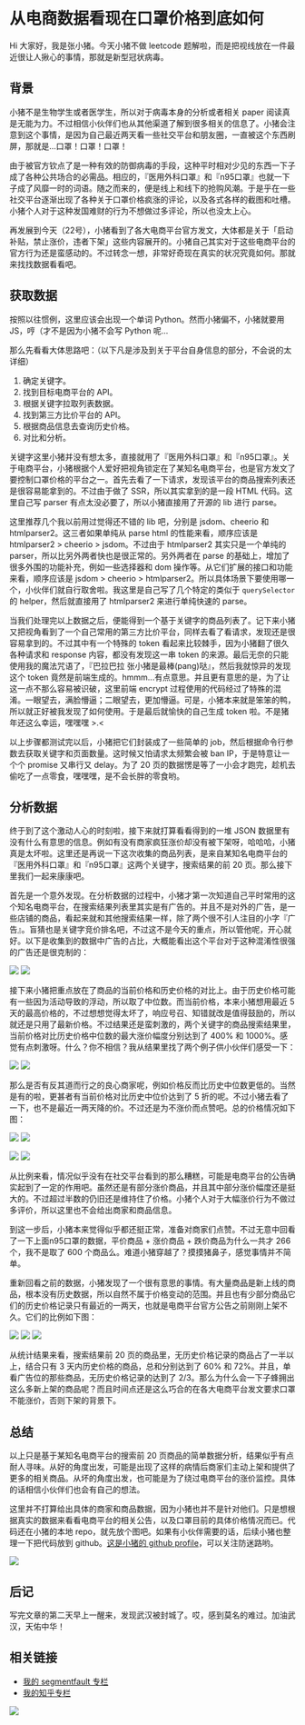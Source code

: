 # 从电商数据看现在口罩价格到底如何

Hi 大家好，我是张小猪。今天小猪不做 leetcode 题解啦，而是把视线放在一件最近很让人揪心的事情，那就是新型冠状病毒。

## 背景

小猪不是生物学生或者医学生，所以对于病毒本身的分析或者相关 paper 阅读真是无能为力。不过相信小伙伴们也从其他渠道了解到很多相关的信息了。小猪会注意到这个事情，是因为自己最近两天看一些社交平台和朋友圈，一直被这个东西刷屏，那就是...口罩！口罩！口罩！

由于被官方钦点了是一种有效的防御病毒的手段，这种平时相对少见的东西一下子成了各种公共场合的必需品。相应的，『医用外科口罩』和『n95口罩』也就一下子成了风靡一时的词语。随之而来的，便是线上和线下的抢购风潮。于是乎在一些社交平台逐渐出现了各种关于口罩价格疯涨的评论，以及各式各样的截图和吐槽。小猪个人对于这种发国难财的行为不想做过多评论，所以也没太上心。

再发展到今天（22号），小猪看到了各大电商平台官方发文，大体都是关于「启动补贴，禁止涨价，违者下架」这些内容展开的。小猪自己其实对于这些电商平台的官方行为还是蛮感动的。不过转念一想，非常好奇现在真实的状况究竟如何。那就来找找数据看看吧。

## 获取数据

按照以往惯例，这里应该会出现一个单词 Python。然而小猪偏不，小猪就要用 JS，哼（才不是因为小猪不会写 Python 呢...

那么先看看大体思路吧：（以下凡是涉及到关于平台自身信息的部分，不会说的太详细）

1. 确定关键字。
2. 找到目标电商平台的 API。
3. 根据关键字拉取列表数据。
4. 找到第三方比价平台的 API。
5. 根据商品信息去查询历史价格。
6. 对比和分析。

关键字这里小猪并没有想太多，直接就用了『医用外科口罩』和『n95口罩』。关于电商平台，小猪根据个人爱好把视角锁定在了某知名电商平台，也是官方发文了要控制口罩价格的平台之一。首先去看了一下请求，发现该平台的商品搜索列表还是很容易能拿到的。不过由于做了 SSR，所以其实拿到的是一段 HTML 代码。这里自己写 parser 有点太没必要了，所以小猪直接用了开源的 lib 进行 parse。

这里推荐几个我以前用过觉得还不错的 lib 吧，分别是 jsdom、cheerio 和 htmlparser2。这三者如果单纯从 parse html 的性能来看，顺序应该是 htmlparser2 > cheerio > jsdom。不过由于 htmlparser2 其实只是一个单纯的 parser，所以比另外两者快也是很正常的。另外两者在 parse 的基础上，增加了很多外围的功能补充，例如一些选择器和 dom 操作等。从它们扩展的接口和功能来看，顺序应该是 jsdom > cheerio > htmlparser2。所以具体场景下要使用哪一个，小伙伴们就自行取舍啦。我这里是自己写了几个特定的类似于 `querySelector` 的 helper，然后就直接用了 htmlparser2 来进行单纯快速的 parse。

当我们处理完以上数据之后，便能得到一个基于关键字的商品列表了。记下来小猪又把视角看到了一个自己常用的第三方比价平台，同样去看了看请求，发现还是很容易拿到的。不过其中有一个特殊的 token 看起来比较棘手，因为小猪翻了很久各种请求和 response 内容，都没有发现这一串 token 的来源。最后无奈的只能使用我的魔法咒语了，『巴拉巴拉 张小猪是最棒(pang)哒』，然后我就惊异的发现这个 token 竟然是前端生成的。hmmm...有点意思。并且更有意思的是，为了让这一点不那么容易被识破，这里前端 encrypt 过程使用的代码经过了特殊的混淆。一眼望去，满脸懵逼；二眼望去，更加懵逼。可是，小猪本来就是笨笨的鸭，所以就正好被我发现了如何使用。于是最后就愉快的自己生成 token 啦。不是猪年还这么幸运，嘿嘿嘿 >.<

以上步骤都测试完以后，小猪把它们封装成了一些简单的 job，然后根据命令行参数去获取关键字和页面数量。这时候又怕请求太频繁会被 ban IP，于是特意让一个个 promise 又串行又 delay。为了 20 页的数据愣是等了一小会才跑完，趁机去偷吃了一点零食，嘿嘿嘿，是不会长胖的零食哟。

## 分析数据

终于到了这个激动人心的时刻啦，接下来就打算看看得到的一堆 JSON 数据里有没有什么有意思的信息。例如有没有商家疯狂涨价却没有被下架呀，哈哈哈，小猪真是太坏啦。这里还是再说一下这次收集的商品列表，是来自某知名电商平台的『医用外科口罩』和『n95口罩』这两个关键字，搜索结果的前 20 页。那么接下里我们一起来康康吧。

首先是一个意外发现。在分析数据的过程中，小猪才第一次知道自己平时常用的这个知名电商平台，在搜索结果列表里其实是有广告的。并且不是对外的广告，是一些店铺的商品，看起来就和其他搜索结果一样，除了两个很不引人注目的小字『广告』。盲猜也是关键字竞价排名吧，不过这不是今天的重点，所以管他呢，开心就好。以下是收集到的数据中广告的占比，大概能看出这个平台对于这种混淆性很强的广告还是很克制的：

![](./../resources/ad-0.png)
![](./../resources/ad-1.png)

接下来小猪把重点放在了商品的当前价格和历史价格的对比上。由于历史价格可能有一些因为活动导致的浮动，所以取了中位数。而当前价格，本来小猪想用最近 5 天的最高价格的，不过想想觉得太坏了，响应号召、知错就改是值得鼓励的，所以就还是只用了最新价格。不过结果还是蛮刺激的，两个关键字的商品搜索结果里，当前价格对比历史价格中位数的最大涨价幅度分别达到了 400% 和 1000%。感觉有点刺激呀。什么？你不相信？我从结果里找了两个例子供小伙伴们感受一下：

![](../resources/high-price-0.png)
![](../resources/high-price-1.png)

那么是否有反其道而行之的良心商家呢，例如价格反而比历史中位数更低的。当然是有的啦，更甚者有当前价格对比历史中位价达到了 5 折的呢。不过小猪去看了一下，也不是最近一两天降的价。不过还是为不涨价而点赞吧。总的价格情况如下图：

![](../resources/price-0.png)
![](../resources/price-1.png)

![](../resources/ratio-0.png)
![](../resources/ratio-1.png)

从比例来看，情况似乎没有在社交平台看到的那么糟糕，可能是电商平台的公告确实起到了一定的作用吧。虽然还是有部分涨价商品，并且其中部分涨价幅度还是挺大的。不过超过半数的仍旧还是维持住了价格。小猪个人对于大幅涨价行为不做过多评价，所以这里也不会给出商家和商品信息。

到这一步后，小猪本来觉得似乎都还挺正常，准备对商家们点赞。不过无意中回看了一下上面n95口罩的数据，平价商品 + 涨价商品 + 跌价商品为什么一共才 266 个，我不是取了 600 个商品么。难道小猪穿越了？摸摸猪鼻子，感觉事情并不简单。

重新回看之前的数据，小猪发现了一个很有意思的事情。有大量商品是新上线的商品，根本没有历史数据，所以自然不属于价格变动的范围。并且也有少部分商品它们的历史价格记录只有最近的一两天，也就是电商平台官方公告之前刚刚上架不久。它们的比例如下图：

![](../resources/history-0.png)
![](../resources/history-1.png)
![](../resources/history-ad-0.png)

从统计结果来看，搜索结果前 20 页的商品里，无历史价格记录的商品占了一半以上，结合只有 3 天内历史价格的商品，总和分别达到了 60% 和 72%。并且，单看广告位的那些商品，无历史价格记录的达到了 2/3。那么为什么会一下子蜂拥出这么多新上架的商品呢？而且时间点还是这么巧合的在各大电商平台发文要求口罩不能涨价，否则下架的背景下。

## 总结

以上只是基于某知名电商平台的搜索前 20 页商品的简单数据分析，结果似乎有点耐人寻味。从好的角度出发，可能是出现了这样的病情后商家们主动上架和提供了更多的相关商品。从坏的角度出发，也可能是为了绕过电商平台的涨价监控。具体的话相信小伙伴们也会有自己的想法。

这里并不打算给出具体的商家和商品数据，因为小猪也并不是针对他们。只是想根据真实的数据来看看电商平台的相关公告，以及口罩目前的具体价格情况而已。代码还在小猪的本地 repo，就先放个图吧。如果有小伙伴需要的话，后续小猪也整理一下把代码放到 github。[这是小猪的 github profile](https://github.com/poppinlp)，可以关注防迷路哟。

![](../resources/code.png)

## 后记

写完文章的第二天早上一醒来，发现武汉被封城了。哎，感到莫名的难过。加油武汉，天佑中华！

## 相关链接

- [我的 segmentfault 专栏](https://segmentfault.com/blog/zxzfbz)
- [我的知乎专栏](https://zhuanlan.zhihu.com/zxzfbz)

![](../resources/qrcode_green.jpeg)
